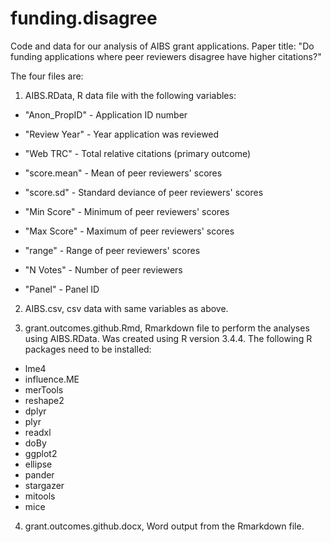 # funding.disagree
Code and data for our analysis of AIBS grant applications. Paper title: "Do funding applications where peer reviewers disagree
have higher citations?"

The four files are:
1. AIBS.RData, R data file with the following variables:
  
* "Anon_PropID" - Application ID number
  
* "Review Year" - Year application was reviewed
  
* "Web TRC" - Total relative citations (primary outcome)
  
* "score.mean" - Mean of peer reviewers' scores
  
* "score.sd" - Standard deviance of peer reviewers' scores
  
* "Min Score" - Minimum of peer reviewers' scores  
  
* "Max Score" - Maximum of peer reviewers' scores
  
* "range" - Range of peer reviewers' scores
  
* "N Votes" - Number of peer reviewers
  
* "Panel" - Panel ID

2. AIBS.csv, csv data with same variables as above.

3. grant.outcomes.github.Rmd, Rmarkdown file to perform the analyses using AIBS.RData. Was created using R version 3.4.4. The following R packages need to be installed:

* lme4
* influence.ME
* merTools
* reshape2
* dplyr
* plyr
* readxl
* doBy
* ggplot2
* ellipse 
* pander
* stargazer 
* mitools 
* mice 

4. grant.outcomes.github.docx, Word output from the Rmarkdown file.
